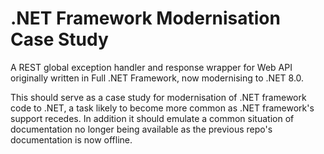 # .NET Framework Modernisation Case Study
A REST global exception handler and response wrapper for Web API originally written in Full .NET Framework, now modernising to .NET 8.0.

This should serve as a case study for modernisation of .NET framework code to .NET, a task likely to become more common as .NET framework's support recedes.
In addition it should emulate a common situation of documentation no longer being available as the previous repo's documentation is now offline.
